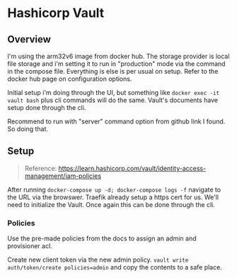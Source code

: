 # Hashicorp Vault

## Overview

I'm using the arm32v6 image from docker hub. The storage provider is local file storage and i'm setting it to run in "production" mode via the command in the compose file. Everything is else is per usual on setup. Refer to the docker hub page on configuration options.

Initial setup i'm doing through the UI, but something like  ```docker exec -it vault bash``` plus cli commands will do the same. Vault's documents have setup done through the cli.

Recommend to run with "server" command option from github link I found. So doing that. 

## Setup

>Reference: https://learn.hashicorp.com/vault/identity-access-management/iam-policies

After running ```docker-compose up -d; docker-compose logs -f``` navigate to the URL via the browswer. Traefik already setup a https cert for us. We'll need to initialize the Vault. Once again this can be done through the cli. 

### Policies

Use the pre-made policies from the docs to assign an admin and provisioner acl.

Create new client token via the new admin policy. ```vault write auth/token/create policies=admin``` and copy the contents to a safe place. 